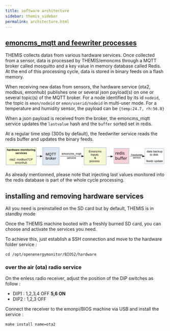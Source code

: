 ```yaml
---
title: software architecture
sidebar: themis_sidebar
permalink: architecture.html
---
```


## [emoncms_mqtt and feewriter processes](https://github.com/dromotherm/sandbox/blob/master/bios/servicesEN.md)

THEMIS collects datas from various hardware services. Once collected from a sensor, data is processed by THEMIS/emoncms through a MQTT broker called mosquitto and a key value in memory database called Redis. At the end of this processing cycle, data is stored in binary feeds on a flash memory. 

When receiving new datas from sensors, the hardware service (ota2, modbus, emonhub) publishes one or several json payload(s) on one or several topic(s) of the MQTT broker. For a node identified by its id `nodeid`, the topic is `emon/nodeid` or `emon/userid/nodeid` in multi-user mode. For a temperature and humidity sensor, the payload can be `{temp:24.7, rh:56.8}` 

When a json payload is received from the broker, the emoncms_mqtt service updates the `lastvalue` hash and the `buffer` sorted set in redis.

At a regular time step (300s by default), the feedwriter service reads the redis buffer and updates the binary feeds. 

![architecture](schema.svg)

As already mentionned, please note that injecting last values monitored into the redis database is part of the whole cycle processing.

## installing and removing hardware services

All you need is preinstalled on the SD card but by default, THEMIS is in standby mode  

Once the THEMIS machine booted with a freshly burned SD card, you can choose and activate the services you need.

To achieve this, just establish a SSH connection and move to the hardware folder service :

```
cd /opt/openenergymonitor/BIOS2/hardware
```

### over the air (ota) radio service

On the enless radio receiver, adjust the position of the DIP switches as follow :

- DIP1 : 1,2,3,4 OFF **5,6 ON**
- DIP2 : 1,2,3 OFF

Connect the receiver to the emonpi/BIOS machine via USB and install the service :

```
make install name=ota2
```
